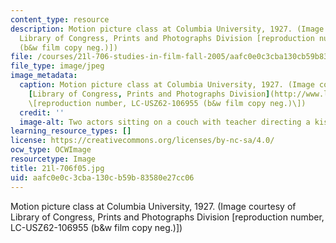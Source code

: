 ```yaml
---
content_type: resource
description: Motion picture class at Columbia University, 1927. (Image courtesy of
  Library of Congress, Prints and Photographs Division [reproduction number, LC-USZ62-106955
  (b&w film copy neg.)])
file: /courses/21l-706-studies-in-film-fall-2005/aafc0e0c3cba130cb59b83580e27cc06_21l-706f05.jpg
file_type: image/jpeg
image_metadata:
  caption: Motion picture class at Columbia University, 1927. (Image courtesy of the
    [Library of Congress, Prints and Photographs Division](http://www.loc.gov/rr/print)
    \[reproduction number, LC-USZ62-106955 (b&w film copy neg.)\])
  credit: ''
  image-alt: Two actors sitting on a couch with teacher directing a kissing scene.
learning_resource_types: []
license: https://creativecommons.org/licenses/by-nc-sa/4.0/
ocw_type: OCWImage
resourcetype: Image
title: 21l-706f05.jpg
uid: aafc0e0c-3cba-130c-b59b-83580e27cc06
---
```

Motion picture class at Columbia University, 1927. (Image courtesy of Library of Congress, Prints and Photographs Division [reproduction number, LC-USZ62-106955 (b&w film copy neg.)])